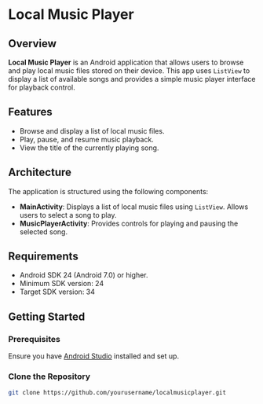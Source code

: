 # Local Music Player

## Overview

**Local Music Player** is an Android application that allows users to browse and play local music files stored on their device. This app uses `ListView` to display a list of available songs and provides a simple music player interface for playback control. 

## Features

- Browse and display a list of local music files.
- Play, pause, and resume music playback.
- View the title of the currently playing song.

## Architecture

The application is structured using the following components:

- **MainActivity**: Displays a list of local music files using `ListView`. Allows users to select a song to play.
- **MusicPlayerActivity**: Provides controls for playing and pausing the selected song.

## Requirements

- Android SDK 24 (Android 7.0) or higher.
- Minimum SDK version: 24
- Target SDK version: 34

## Getting Started

### Prerequisites

Ensure you have [Android Studio](https://developer.android.com/studio) installed and set up.

### Clone the Repository

```bash
git clone https://github.com/yourusername/localmusicplayer.git
